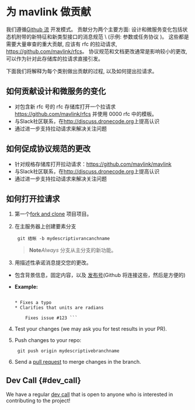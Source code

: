 # 为 mavlink 做贡献

我们遵循[Github 流](https://guides.github.com/introduction/flow/) 开发模式。 贡献分为两个主要方面: 设计和微服务变化包括状态机附带的新特征和新类型接口的消息规范 \ (示例: 参数或任务协议 \)。 这些都是需要大量审查的重大贡献, 应该有 rfc 的拉动请求, <https://github.com/mavlink/rfcs>。 协议规范和文档更改通常是影响较小的更改, 可以作为针对此存储库的拉请求直接引发。

下面我们将解释为每个类别做出贡献的过程, 以及如何提出拉请求。

## 如何贡献设计和微服务的变化

* 对包含新 rfc 号的 rfc 存储库打开一个拉请求 <https://github.com/mavlink/rfcs> 并使用 0000 rfc 中的模板。
* 与Slack社区联系，在<http://discuss.dronecode.org>上提高认识
* 通过进一步支持拉动请求来解决关注问题

## 如何促成协议规范的更改

* 针对规格存储库打开拉动请求：<https://github.com/mavlink/mavlink>
* 与Slack社区联系，在<http://discuss.dronecode.org>上提高认识
* 通过进一步支持拉动请求来解决关注问题

## 如何打开拉请求

1. 第一个[fork and clone](https://help.github.com/articles/fork-a-repo) 项目项目。
2. 在主服务器上创建要素分支
    
        git 结帐 -b mydescriptivrancanchname
        
    
    > **Note***Always* 分支从主分支的新功能。

3. 用描述性承诺消息提交您的更改。

* 包含背景信息，固定内容，以及 [发布号](https://github.com/mavlink/mavlink)\(Github 将连接这些，然后是方便的\)
* **Example:**
    
    ``` Change the attitude output spec documentation
    
    * Fixes a typo
    * Clarifies that units are radians
        
        Fixes issue #123 ```

4. Test your changes \(we may ask you for test results in your PR\).

5. Push changes to your repo:
    
        git push origin mydescriptivebranchname
        

6. Send a [pull request](https://github.com/mavlink/mavlink/compare/) to merge changes in the branch.

## Dev Call {#dev_call}

We have a regular [dev call](../about/support.md#dev_call) that is open to anyone who is interested in contributing to the project!